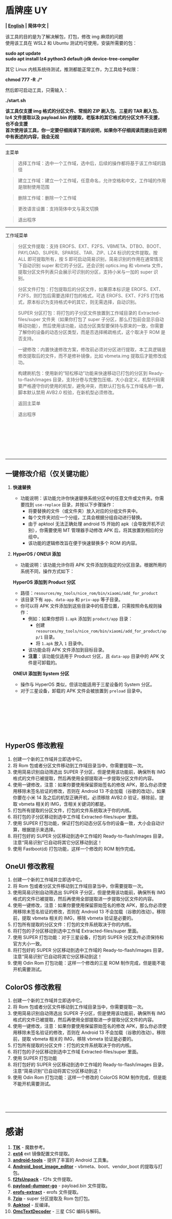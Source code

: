 # 盾牌座 UY 
**| [English](README_EN.md) | 简体中文 |**

该工具的目的是为了解决解包，打包，修改 img 麻烦的问题\
使用该工具在 WSL2 和 Ubuntu 测试均可使用，安装所需要的包：

**sudo apt update** \
**sudo apt install lz4 python3 default-jdk device-tree-compiler**


其它 Linux 内核系统待测试，推测都能正常工作，为工具给予权限：

**chmod 777 -R ./***

然后即可启动工具，只需输入：

**./start.sh**

**该工具仅支援 img 格式的分区文件、常规的 ZIP 刷入包、三星的 TAR 刷入包、lz4 文件提取以及 payload.bin 的提取，老版本的其它格式的分区文件不支援，也不会支援\
首次使用该工具，你一定要仔细阅读下面的说明，如果你不仔细阅读而提出在说明中有表述的内容，我会无视**

----

主菜单

> 选择工作域：选中一个工作域，选中后，后续的操作都将基于该工作域的路径

>建立工作域：建立一个工作域，任意命名，允许空格和中文，工作域的作用是限制使用范围

> 删除工作域：删除一个工作域

> 更改语言设置：支持简体中文与英文切换

> 退出程序

----

工作域菜单

> 分区文件提取：支持 EROFS、EXT、F2FS、VBMETA、DTBO、BOOT、PAYLOAD、SUPER、SPARSE、TAR、ZIP、LZ4 标识的文件提取。按 ALL 即可提取所有，按 S 即可启动简易识别，简易识别的作用在通常情况下自动识别 super 和它的子分区。还会识别 optics.img 和 vbmeta 文件，提取分区文件列表只会展示可识别的分区，支持小米与一加的 super 识别。

> 分区文件打包：打包提取后的分区文件，如果原本标识是 EROFS、EXT、F2FS，则打包后需要选择打包的格式，可选 EROFS、EXT、F2FS 打包格式，原本标识为支持格式中的其它，则无需选择，自动识别。

> SUPER 分区打包：将打包的子分区文件放置到工作域目录的 Extracted-files/super 文件夹（如果你打包了 super 子分区，那么打包前会显示自动移动功能），然后使用该功能，动态分区类型要保持与原来的一致，你需要了解你的设备的动态分区类型，而是否选择稀疏格式，这个取决于 ROM 是否支持。

> 一键修改：内置快速修改方案，修改前必须对分区进行提取，本工具逻辑是修改提取后的文件，而不是修补镜像，比如 vbmeta.img 提取后才能修改成功。

> 构建刷机包：使用新的“轻松移动”功能来快速移动已打包的分区到 Ready-to-flash/images 目录，支持分卷与完整包压缩，大小自定义，机型代码需要严格遵守你的使用的机型，避免冲突，而默认打包名与工作域名称一致，脚本默认禁用 AVB2.0 校验，在新机型必须修改。

> 返回主菜单

> 退出程序

<br>
<br>
<br>
<br>
<br>
<br>

---

## 一键修改介绍（仅关键功能）

1. **快速替换**  
   - 功能说明：该功能允许你快速替换系统分区中的任意文件或文件夹。你需要找到 `use-replace` 目录，并按以下步骤操作：
     - 将要替换的文件（或文件夹）放入对应的分组文件夹中。
     - 每个文件夹对应一个分组，工具会根据分组自动进行替换。
     - 由于 apktool 无法正确处理 android 15 开始的 apk（会导致开机不识别），你需要使用 MT 管理器手动修改 APK 后，将其放置到相应的分组中。
     - 该功能的逻辑修改旨在便于快速替换多个 ROM 的内容。

2. **HyperOS / ONEUI 添加**  
   - 功能说明：该功能允许你将 APK 文件添加到指定的分区目录。根据所用的系统不同，操作方式如下：
   
   **HyperOS 添加到 Product 分区**  
   - 路径：`resources/my_tools/nice_rom/bin/xiaomi/add_for_product`
   - 该目录下有 `app`、`data-app` 和 `priv-app` 等子目录。
   - 你可以将 APK 文件添加到这些目录中的任意位置，只需按照命名规则操作：
     - 例如：如果你想将 `1.apk` 添加到 `product/app` 目录：
       - 创建 `resources/my_tools/nice_rom/bin/xiaomi/add_for_product/app/1` 目录。
       - 将 `1.apk` 放入 `1` 目录中。
     - 该功能会将 APK 文件添加到目标目录。
     - **注意**：该功能仅适用于 Product 分区，且 `data-app` 目录中的 APK 文件是可卸载的。

   **ONEUI 添加到 System 分区**  
   - 操作与 HyperOS 类似，但该功能适用于三星设备的 System 分区。
   - 对于三星设备，卸载的 APK 文件会被放置到 `preload` 目录中。

<br>
<br>
<br>
<br>
<br>
<br>

## HyperOS 修改教程
1. 创建一个新的工作域并立即选中它。
2. 将 Rom 包或者分区文件移动到工作域目录当中，你需要提取一次。
3. 使用简易识别自动筛选出 SUPER 子分区，但是使用该功能前，确保所有 IMG 格式的文件已被提取，然后再使用全部提取进一步提取分区文件的内容。
4. 使用一键修改，注意：如果你要使用保留原始签名的修改 APK，那么你必须使用移除未签名验证的修改，否则在 Android 13 不会加载（谷歌的改动）。如果你要在小米 14 及之后的机型正确开机，必须移除 AVB2.0 验证，移除前，提取 vbmeta 相关的 IMG，含相关关键词的都是。
5. 打包所有提取的分区文件，打包的文件系统取决于你的内核。
6. 将打包的子分区移动到选中工作域 Extracted-files/super 里面。
7. 使用 SUPER 打包功能，保证打包的动态分区与你的设备一致，大小会自动计算，根据提示来选择。
8. 将打包好的 SUPER 分区移动到选中工作域的 Ready-to-flash/images 目录，注意“简易识别”已自动将其它分区移动到这！
9. 使用 Fastboot(d) 打包功能，这样一个修改的 ROM 制作完成。

## OneUI 修改教程
1. 创建一个新的工作域并立即选中它。
2. 将 Rom 包或者分区文件移动到工作域目录当中，你需要提取一次。
3. 使用简易识别自动筛选出 SUPER 子分区，但是使用该功能前，确保所有 IMG 格式的文件已被提取，然后再使用全部提取进一步提取分区文件的内容。
4. 使用一键修改，注意：如果你要使用保留原始签名的修改 APK，那么你必须使用移除未签名验证的修改，否则在 Android 13 不会加载（谷歌的改动）。移除前，提取 vbmeta 相关的 IMG，移除 vbmeta 验证是必要的。
5. 打包所有提取的分区文件：打包的文件系统取决于你的内核。
6. 将打包的子分区移动到选中工作域 Extracted-files/super 里面。
7. 使用 SUPER 打包功能：对于三星设备，打包的 SUPER 分区文件必须保持和官方大小一致。
8. 将打包好的 SUPER 分区移动到选中工作域的 Ready-to-flash/images 目录，注意“简易识别”已自动将其它分区移动到这！
9. 使用 Odin Rom 打包功能：这样一个修改的三星 ROM 制作完成，但是能不能开机需要测试。

## ColorOS 修改教程
1. 创建一个新的工作域并立即选中它。
2. 将 Rom 包或者分区文件移动到工作域目录当中，你需要提取一次。
3. 使用简易识别自动筛选出 SUPER 子分区，但是使用该功能前，确保所有 IMG 格式的文件已被提取，然后再使用全部提取进一步提取分区文件的内容。
4. 使用一键修改，注意：如果你要使用保留原始签名的修改 APK，那么你必须使用移除未签名验证的修改，否则在 Android 13 不会加载（谷歌的改动）。移除前，提取 vbmeta 相关的 IMG，移除 vbmeta 验证是必要的。
5. 打包所有提取的分区文件：打包的文件系统取决于你的内核。
6. 将打包的子分区移动到选中工作域 Extracted-files/super 里面。
7. 使用 SUPER 打包功能
8. 将打包好的 SUPER 分区移动到选中工作域的 Ready-to-flash/images 目录，注意“简易识别”已自动将其它分区移动到这！
9. 使用 Odin Rom 打包功能：这样一个修改的 ColorOS ROM 制作完成，但是能不能开机需要测试。

<br><br><br>

---

# 感谢 

1. [**TIK**](https://github.com/ColdWindScholar/TIK) - 魔数参考。
2. [**ext4**](https://github.com/cubinator/ext4) ext 镜像配置文件提取。
3. [**android-tools**](https://github.com/nmeum/android-tools) - 提供了丰富的 Android 工具集。
4. [**Android_boot_image_editor**](https://github.com/cfig/Android_boot_image_editor) - vbmeta、boot、vendor_boot 的提取与打包。
5. [**f2fsUnpack**](https://github.com/thka2016/f2fsUnpack) - f2fs 文件提取。
6. [**payload-dumper-go**](https://github.com/ssut/payload-dumper-go) - payload.bin 文件提取。
7. [**erofs-extract**](https://github.com/sekaiacg/erofs-utils) - erofs 文件提取。
8. [**7zip**](https://github.com/ip7z/7zip/releases) - super 分区提取及 Rom 包打包。
9. [**Apktool**](https://github.com/iBotPeaches/Apktool) - 反编译。
10. [**OmcTextDecoder**](https://github.com/fei-ke/OmcTextDecoder) - 三星 CSC 编码与解码。
